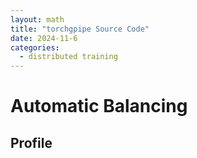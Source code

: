 ```yaml
---
layout: math
title: "torchgpipe Source Code"
date: 2024-11-6
categories: 
  - distributed training
---
```


# Automatic Balancing

## Profile
